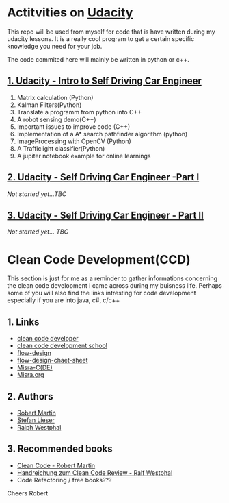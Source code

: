 
# Actitvities on [Udacity](https://eu.udacity.com/)
This repo will be used from myself for code that is have written during my udacity lessons.
It is a really cool program to get a certain specific knowledge you need for your job.

The code commited here will mainly be written in python or c++.

 ## [1. Udacity - Intro to Self Driving Car Engineer](README_ISDCE.MD)
  1. Matrix calculation (Python)
  2. Kalman Filters(Python)
  3. Translate a programm from python into C++
  4. A robot sensing demo(C++)
  5. Important issues to improve code (C++)
  6. Implementation of a A* search pathfinder algorithm (python)
  7. ImageProcessing with OpenCV (Python)
  8. A Trafficlight classifier(Python)
  9. A jupiter notebook example for online learnings 

 ## [2. Udacity - Self Driving Car Engineer -Part I](README_SDCE_I.md) 
   _Not started yet...TBC_


 ## [3. Udacity - Self Driving Car Engineer - Part II](README_SDCE_II.md) 
   _Not started yet... TBC_

# Clean Code Development(CCD)
This section is just for me as a reminder to gather informations concerning the clean code development
i came across during my buisness life. Perhaps some of you will also find the links intresting for code development
especially if you are into java, c#, c/c++

## 1. Links
 * [clean code developer](https://clean-code-developer.de/)
 * [clean code development school](https://ccd-school.de/)
 * [flow-design](https://flow-design.org/)
 * [flow-design-chaet-sheet](https://ccd-school.de/das-flow-design-cheat-sheet/)
 * [Misra-C(DE)](https://de.wikipedia.org/wiki/MISRA-C)
 * [Misra.org](https://www.misra.org.uk/)

## 2. Authors
 * [Robert Martin](https://cleancoder.org/)
 * [Stefan Lieser](https://lieser-online.de/)
 * [Ralph Westphal](https://blog.ralfw.de/)

## 3. Recommended books
 * [Clean Code - Robert Martin](http://amzn.to/2zwOC63)
 * [Handreichung zum Clean Code Review - Ralf Westphal](https://www.amazon.de/Handreichungen-zum-Clean-Code-Review-ebook/dp/B0767LJSFB/)
 * Code Refactoring / free books???

Cheers
Robert
